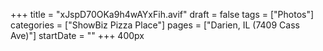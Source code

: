 +++
title = "xJspD70OKa9h4wAYxFih.avif"
draft = false
tags = ["Photos"]
categories = ["ShowBiz Pizza Place"]
pages = ["Darien, IL (7409 Cass Ave)"]
startDate = ""
+++
400px
